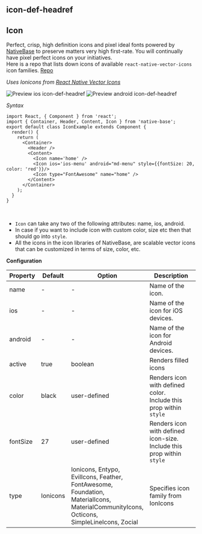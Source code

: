 ## icon-def-headref
## Icon

Perfect, crisp, high definition icons and pixel ideal fonts powered by <a href="https://nativebase.io/">NativeBase</a> to preserve matters very high first-rate. You will continually have pixel perfect icons on your initiatives.<br />
Here is a repo that lists down icons of available `react-native-vector-icons` icon families. [Repo](https://github.com/GeekyAnts/NativeBase-VectorIconApp)<br />

*Uses Ionicons from [React Native Vector Icons](https://github.com/oblador/react-native-vector-icons)*

![Preview ios icon-def-headref](https://raw.githubusercontent.com/GeekyAnts/NativeBase-KitchenSink/v2.6.1/screenshots/ios/icons.png)
![Preview android icon-def-headref](https://raw.githubusercontent.com/GeekyAnts/NativeBase-KitchenSink/v2.6.1/screenshots/android/icons.png)

*Syntax*

<pre class="line-numbers"><code class="language-jsx">import React, { Component } from 'react';
import { Container, Header, Content, Icon } from 'native-base';
export default class IconExample extends Component {
  render() {
    return (
      &lt;Container>
        &lt;Header />
        &lt;Content>
          &lt;Icon name='home' />
          &lt;Icon ios='ios-menu' android="md-menu" style=&#123;{fontSize: 20, color: 'red'}}/>
          &lt;Icon type="FontAwesome" name="home" />
        &lt;/Content>
      &lt;/Container>
    );
  }
}</code></pre><br />


* <code>Icon</code> can take any two of the following attributes: name, ios, android.
* In case if you want to include icon with custom color, size etc then that should go into <code>style</code>.
* All the icons in the icon libraries of NativeBase, are scalable vector icons that can be customized in terms of size, color, etc.

**Configuration**

<table class = "table table-bordered">
        <thead>
            <tr>
                <th>Property</th>
                <th>Default</th>
                <th>Option</th>
                <th width="50%">
                    Description
                </th>
            </tr>
        </thead>
        <tbody>
            <tr>
                <td>name</td>
                <td> - </td>
                <td> - </td>
                <td>Name of the icon.</td>
            </tr>
            <tr>
                <td>ios</td>
                <td> - </td>
                <td> - </td>
                <td>Name of the icon for iOS devices.</td>
            </tr>
            <tr>
                <td>android</td>
                <td> - </td>
                <td> - </td>
                <td>Name of the icon for Android devices.</td>
            </tr>
            <tr>
                <td>active</td>
                <td>true</td>
                <td>boolean</td>
                <td>Renders filled icons</td>
            </tr>
            <tr>
                <td>color</td>
                <td>black</td>
                <td>user-defined</td>
                <td>
                    Renders icon with defined color.<br />
                    Include this prop within <code>style</code>
                </td>
            </tr>
            <tr>
                <td>fontSize</td>
                <td>27</td>
                <td>user-defined</td>
                <td>
                    Renders icon with defined icon-size.<br />
                    Include this prop within <code>style</code>
                </td>
            </tr>
            <tr>
                <td>type</td>
                <td>Ionicons</td>
                <td>Ionicons, Entypo, EvilIcons, Feather, FontAwesome, Foundation, MaterialIcons, MaterialCommunityIcons, Octicons, SimpleLineIcons, Zocial</td>
                <td>Specifies icon family from IonIcons</td>
            </tr>
        </tbody>
    </table><br />
